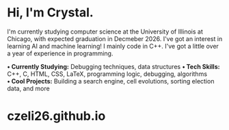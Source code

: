 # Hi, I'm Crystal.

I'm currently studying computer science at the University of Illinois at Chicago, with expected graduation in Decmeber 2026. I've got an interest in learning AI and machine learning! I mainly code in C++. I've got a little over a year of experience in programming. 

**• Currently Studying:** Debugging techniques, data structures
**• Tech Skills:** C++, C, HTML, CSS, LaTeX, programming logic, debugging, algorithms  
**• Cool Projects:** Building a search engine, cell evolutions, sorting election data, and more    


# czeli26.github.io
